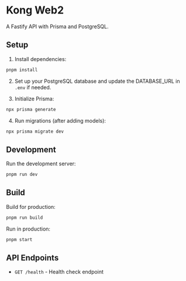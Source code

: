 # Kong Web2

A Fastify API with Prisma and PostgreSQL.

## Setup

1. Install dependencies:
```bash
pnpm install
```

2. Set up your PostgreSQL database and update the DATABASE_URL in `.env` if needed.

3. Initialize Prisma:
```bash
npx prisma generate
```

4. Run migrations (after adding models):
```bash
npx prisma migrate dev
```

## Development

Run the development server:
```bash
pnpm run dev
```

## Build

Build for production:
```bash
pnpm run build
```

Run in production:
```bash
pnpm start
```

## API Endpoints

- `GET /health` - Health check endpoint
